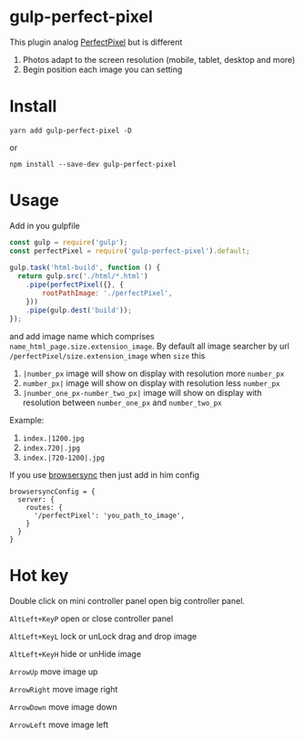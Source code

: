 # gulp-perfect-pixel

This plugin analog [PerfectPixel](http://www.welldonecode.com/perfectpixel/) but is different

1. Photos adapt to the screen resolution (mobile, tablet, desktop and more)
2. Begin position each image you can setting

# Install

```
yarn add gulp-perfect-pixel -D
```
or
```
npm install --save-dev gulp-perfect-pixel
```
# Usage

Add in you gulpfile
```js
const gulp = require('gulp');
const perfectPixel = require('gulp-perfect-pixel').default;
 
gulp.task('html-build', function () {
  return gulp.src('./html/*.html')
    .pipe(perfectPixel({}, {
        rootPathImage: './perfectPixel',
    }))
    .pipe(gulp.dest('build'));
});
```
and add image name which comprises 
```name_html_page.size.extension_image```. By default
all image searcher by url ```/perfectPixel/size.extension_image``` when ```size``` this 
1. ```|number_px``` image will show on display with resolution more ```number_px```
2. ```number_px|``` image will show on display with resolution less ```number_px```
3. ```|number_one_px-number_two_px|``` image will show on display with resolution between ```number_one_px```
and ```number_two_px```

Example:
1. ```index.|1200.jpg```
2. ```index.720|.jpg```
2. ```index.|720-1200|.jpg```

If you use [browsersync](https://browsersync.io/) then just add in him config
```
browsersyncConfig = {
  server: {
    routes: {
      '/perfectPixel': 'you_path_to_image',
    }
  }
}
```

# Hot key

Double click on mini controller panel open big controller panel.

```AltLeft+KeyP``` open or close controller panel

```AltLeft+KeyL``` lock or unLock drag and drop image

```AltLeft+KeyH``` hide or unHide image

```ArrowUp``` move image up

```ArrowRight``` move image right

```ArrowDown``` move image down

```ArrowLeft``` move image left
